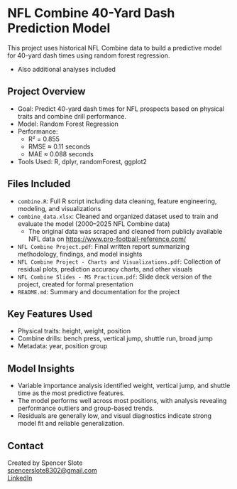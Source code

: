 # NFL Combine 40-Yard Dash Prediction Model

This project uses historical NFL Combine data to build a predictive model for 40-yard dash times using random forest regression.
  - Also additional analyses included

## Project Overview
- Goal: Predict 40-yard dash times for NFL prospects based on physical traits and combine drill performance.
- Model: Random Forest Regression
- Performance:
  - R² = 0.855
  - RMSE ≈ 0.11 seconds
  - MAE ≈ 0.088 seconds
- Tools Used: R, dplyr, randomForest, ggplot2

## Files Included
- `combine.R`: Full R script including data cleaning, feature engineering, modeling, and visualizations
- `combine_data.xlsx`: Cleaned and organized dataset used to train and evaluate the model (2000–2025 NFL Combine data)
  - The original data was scraped and cleaned from publicly available NFL data on https://www.pro-football-reference.com/
- `NFL Combine Project.pdf`: Final written report summarizing methodology, findings, and model insights
- `NFL Combine Project - Charts and Visualizations.pdf`: Collection of residual plots, prediction accuracy charts, and other visuals
- `NFL Combine Slides - MS Practicum.pdf`: Slide deck version of the project, created for formal presentation  
- `README.md`: Summary and documentation for the project

## Key Features Used
- Physical traits: height, weight, position
- Combine drills: bench press, vertical jump, shuttle run, broad jump
- Metadata: year, position group

## Model Insights
- Variable importance analysis identified weight, vertical jump, and shuttle time as the most predictive features.
- The model performs well across most positions, with analysis revealing performance outliers and group-based trends.
- Residuals are generally low, and visual diagnostics indicate strong model fit and reliable generalization.

## Contact
Created by Spencer Slote  
spencerslote8302@gmail.com  
[LinkedIn](https://www.linkedin.com/in/spencer-slote-576a3729a/)
